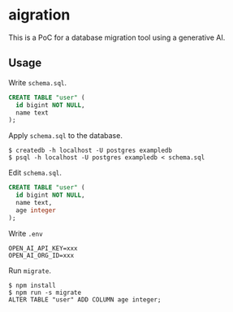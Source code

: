 # aigration

This is a PoC for a database migration tool using a generative AI.

## Usage

Write `schema.sql`.

```sql
CREATE TABLE "user" (
  id bigint NOT NULL,
  name text
);
```

Apply `schema.sql` to the database.

```
$ createdb -h localhost -U postgres exampledb
$ psql -h localhost -U postgres exampledb < schema.sql
```

Edit `schema.sql`.

```sql
CREATE TABLE "user" (
  id bigint NOT NULL,
  name text,
  age integer
);
```

Write `.env`

```
OPEN_AI_API_KEY=xxx
OPEN_AI_ORG_ID=xxx
```

Run `migrate`.

```
$ npm install
$ npm run -s migrate
ALTER TABLE "user" ADD COLUMN age integer;
```
